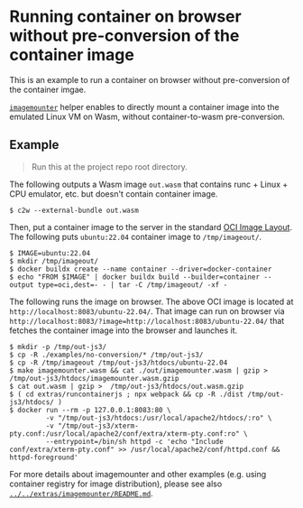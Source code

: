 # Running container on browser without pre-conversion of the container image

This is an example to run a container on browser without pre-conversion of the container imgae.

[`imagemounter`](./extras/imagemounter/) helper enables to directly mount a container image into the emulated Linux VM on Wasm, without container-to-wasm pre-conversion.

## Example

> Run this at the project repo root directory.

The following outputs a Wasm image `out.wasm` that contains runc + Linux + CPU emulator, etc. but doesn't contain container image.

```console
$ c2w --external-bundle out.wasm
```

Then, put a container image to the server in the standard [OCI Image Layout](https://github.com/opencontainers/image-spec/blob/v1.0.2/image-layout.md).
The following puts `ubuntu:22.04` container image to `/tmp/imageout/`.

```console
$ IMAGE=ubuntu:22.04
$ mkdir /tmp/imageout/
$ docker buildx create --name container --driver=docker-container
$ echo "FROM $IMAGE" | docker buildx build --builder=container --output type=oci,dest=- - | tar -C /tmp/imageout/ -xf -
```

The following runs the image on browser.
The above OCI image is located at `http://localhost:8083/ubuntu-22.04/`.
That image can run on browser via `http://localhost:8083/?image=http://localhost:8083/ubuntu-22.04/` that fetches the container image into the browser and launches it.

```console
$ mkdir -p /tmp/out-js3/
$ cp -R ./examples/no-conversion/* /tmp/out-js3/
$ cp -R /tmp/imageout /tmp/out-js3/htdocs/ubuntu-22.04
$ make imagemounter.wasm && cat ./out/imagemounter.wasm | gzip >  /tmp/out-js3/htdocs/imagemounter.wasm.gzip
$ cat out.wasm | gzip >  /tmp/out-js3/htdocs/out.wasm.gzip
$ ( cd extras/runcontainerjs ; npx webpack && cp -R ./dist /tmp/out-js3/htdocs/ )
$ docker run --rm -p 127.0.0.1:8083:80 \
         -v "/tmp/out-js3/htdocs:/usr/local/apache2/htdocs/:ro" \
         -v "/tmp/out-js3/xterm-pty.conf:/usr/local/apache2/conf/extra/xterm-pty.conf:ro" \
         --entrypoint=/bin/sh httpd -c 'echo "Include conf/extra/xterm-pty.conf" >> /usr/local/apache2/conf/httpd.conf && httpd-foreground'
```

For more details about imagemounter and other examples (e.g. using container registry for image distribution), please see also [`../../extras/imagemounter/README.md`](./../../extras/imagemounter/README.md).
